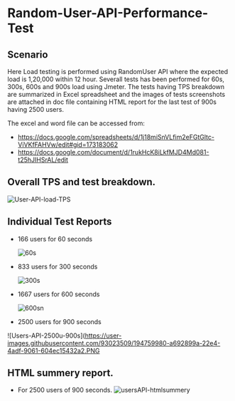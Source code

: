 # Random-User-API-Performance-Test
## Scenario
Here Load testing is performed using RandomUser API where the expected load is 1,20,000 within 12 hour. Severall tests has been performed for 60s, 300s, 600s and 900s load using Jmeter. The tests having TPS breakdown are summarized in Excel spreadsheet and the images of tests screenshots are attached in doc file containing HTML report for the last test of 900s having 2500 users.

The excel and word file can be accessed from:
- https://docs.google.com/spreadsheets/d/1j18miSnVLfim2eFGtGltc-ViVKfFAHVw/edit#gid=173183062
- https://docs.google.com/document/d/1rukHcK8iLkfMJD4Md081-t25hJIHSrAL/edit 

## Overall TPS and test breakdown.
![User-API-load-TPS](https://user-images.githubusercontent.com/93023509/194759740-6e71c453-1c64-41c7-8bfc-44ca76c6d0a0.PNG)

## Individual Test Reports
- 166 users for 60 seconds

     ![60s](https://user-images.githubusercontent.com/93023509/194759843-0d4e31d1-20d8-4f08-82f2-e9e7b41e2fcf.PNG)
- 833 users for 300 seconds

     ![300s](https://user-images.githubusercontent.com/93023509/194759882-885b9c34-f12c-4bd1-b8b6-7981544adcfb.PNG)
- 1667 users for 600 seconds

     ![600sn](https://user-images.githubusercontent.com/93023509/194759929-14d302be-03b8-4931-ab53-263b2f8e49ec.PNG)
- 2500 users for 900 seconds

![Users-API-2500u-900s](https://user-images.githubusercontent.com/93023509/194759980-a692899a-22e4-4adf-9061-604ec15432a2.PNG

## HTML summery report.
 - For 2500 users of 900 seconds.
     ![usersAPI-htmlsummery](https://user-images.githubusercontent.com/93023509/194760113-3774a246-47a0-454a-91d5-5fb267745d9f.PNG)
